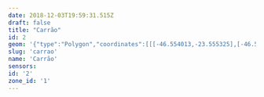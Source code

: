 ```yaml
---
date: 2018-12-03T19:59:31.515Z
draft: false
title: "Carrão"
id: 2
geom: '{"type":"Polygon","coordinates":[[[-46.554013,-23.555325],[-46.55354,-23.555507],[-46.552748,-23.55634],[-46.552741,-23.556272],[-46.550894,-23.554673],[-46.550481,-23.554513],[-46.549923,-23.554546],[-46.549604,-23.554727],[-46.549435,-23.555131],[-46.549269,-23.555891],[-46.548894,-23.5557],[-46.546943,-23.555394],[-46.546583,-23.555423],[-46.545727,-23.555636],[-46.545516,-23.555054],[-46.543531,-23.560148],[-46.543392,-23.560665],[-46.543372,-23.56102],[-46.541057,-23.56023],[-46.540664,-23.561193],[-46.540675,-23.561511],[-46.540731,-23.561603],[-46.53951,-23.561739],[-46.538723,-23.561693],[-46.538348,-23.561837],[-46.537928,-23.562147],[-46.537603,-23.562222],[-46.537371,-23.562187],[-46.537147,-23.562072],[-46.53698,-23.561888],[-46.536889,-23.561658],[-46.535522,-23.561859],[-46.535615,-23.561572],[-46.535557,-23.561308],[-46.535507,-23.561289],[-46.531231,-23.56352],[-46.531431,-23.563823],[-46.531292,-23.563921],[-46.531303,-23.564121],[-46.532629,-23.56632],[-46.532749,-23.566391],[-46.532908,-23.566299],[-46.533613,-23.566574],[-46.533649,-23.567089],[-46.533553,-23.567197],[-46.533809,-23.56768],[-46.534221,-23.56799],[-46.533803,-23.568847],[-46.533458,-23.56918],[-46.532497,-23.570591],[-46.531908,-23.570415],[-46.531888,-23.570157],[-46.531654,-23.569708],[-46.531499,-23.569765],[-46.530613,-23.569356],[-46.530018,-23.570454],[-46.529178,-23.569978],[-46.528615,-23.569536],[-46.527878,-23.568662],[-46.527109,-23.56711],[-46.52649,-23.566316],[-46.525929,-23.565845],[-46.523965,-23.564613],[-46.523447,-23.564131],[-46.522913,-23.56343],[-46.522439,-23.562394],[-46.521971,-23.56084],[-46.521054,-23.559112],[-46.52165,-23.558755],[-46.521476,-23.558433],[-46.521153,-23.558153],[-46.520575,-23.557794],[-46.518744,-23.556769],[-46.518324,-23.556427],[-46.51751,-23.555534],[-46.516845,-23.555147],[-46.517964,-23.553561],[-46.517831,-23.553464],[-46.517976,-23.553252],[-46.518762,-23.552505],[-46.519062,-23.552273],[-46.519178,-23.552454],[-46.519253,-23.552458],[-46.523833,-23.549844],[-46.524245,-23.549433],[-46.524906,-23.548521],[-46.525508,-23.547857],[-46.527379,-23.546494],[-46.529466,-23.544368],[-46.529939,-23.544075],[-46.533268,-23.542577],[-46.535092,-23.541281],[-46.536026,-23.540905],[-46.536904,-23.540831],[-46.53875,-23.540882],[-46.539195,-23.54081],[-46.545415,-23.538317],[-46.546342,-23.537668],[-46.546728,-23.537254],[-46.546917,-23.536907],[-46.54759,-23.535102],[-46.548117,-23.535035],[-46.55635,-23.536772],[-46.556482,-23.536748],[-46.558067,-23.537049],[-46.558121,-23.537106],[-46.557203,-23.540568],[-46.556732,-23.542694],[-46.555964,-23.544643],[-46.553837,-23.552698],[-46.553805,-23.552863],[-46.554013,-23.555325]]]}'
slug: 'carrao'
name: 'Carrão'
sensors:
id: '2'
zone_id: '1'
---
```

		